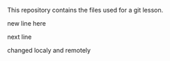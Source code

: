 This repository contains the files used for a git lesson.

new line here

next line

changed localy and remotely
